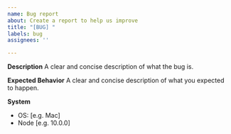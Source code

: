 ```yaml
---
name: Bug report
about: Create a report to help us improve
title: "[BUG] "
labels: bug
assignees: ''

---
```


**Description**
A clear and concise description of what the bug is.

**Expected Behavior**
A clear and concise description of what you expected to happen.

**System**
 - OS: [e.g. Mac]
 - Node [e.g. 10.0.0]
